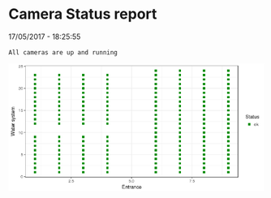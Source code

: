 Camera Status report
================
17/05/2017 - 18:25:55

    All cameras are up and running

![](camreport_files/figure-markdown_github/unnamed-chunk-2-1.png)
